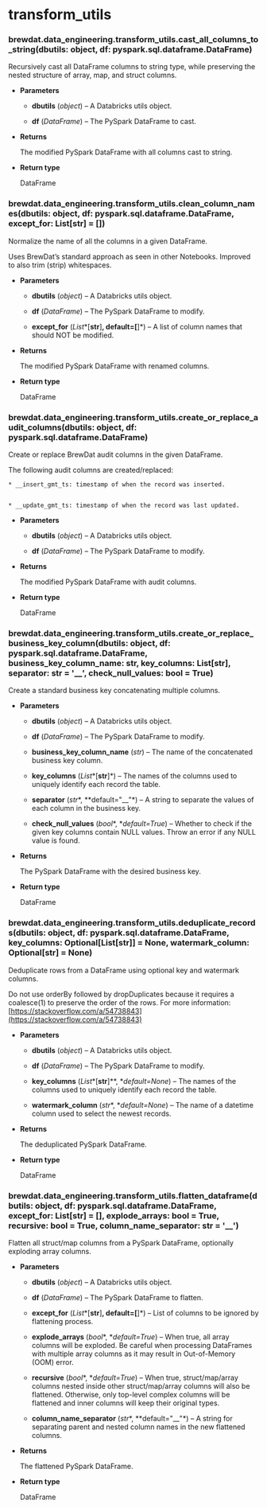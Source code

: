 # transform_utils


### brewdat.data_engineering.transform_utils.cast_all_columns_to_string(dbutils: object, df: pyspark.sql.dataframe.DataFrame)
Recursively cast all DataFrame columns to string type, while
preserving the nested structure of array, map, and struct columns.


* **Parameters**

    
    * **dbutils** (*object*) – A Databricks utils object.


    * **df** (*DataFrame*) – The PySpark DataFrame to cast.



* **Returns**

    The modified PySpark DataFrame with all columns cast to string.



* **Return type**

    DataFrame



### brewdat.data_engineering.transform_utils.clean_column_names(dbutils: object, df: pyspark.sql.dataframe.DataFrame, except_for: List[str] = [])
Normalize the name of all the columns in a given DataFrame.

Uses BrewDat’s standard approach as seen in other Notebooks.
Improved to also trim (strip) whitespaces.


* **Parameters**

    
    * **dbutils** (*object*) – A Databricks utils object.


    * **df** (*DataFrame*) – The PySpark DataFrame to modify.


    * **except_for** (*List**[**str**]**, **default=**[**]*) – A list of column names that should NOT be modified.



* **Returns**

    The modified PySpark DataFrame with renamed columns.



* **Return type**

    DataFrame



### brewdat.data_engineering.transform_utils.create_or_replace_audit_columns(dbutils: object, df: pyspark.sql.dataframe.DataFrame)
Create or replace BrewDat audit columns in the given DataFrame.

The following audit columns are created/replaced:

    
    * __insert_gmt_ts: timestamp of when the record was inserted.


    * __update_gmt_ts: timestamp of when the record was last updated.


* **Parameters**

    
    * **dbutils** (*object*) – A Databricks utils object.


    * **df** (*DataFrame*) – The PySpark DataFrame to modify.



* **Returns**

    The modified PySpark DataFrame with audit columns.



* **Return type**

    DataFrame



### brewdat.data_engineering.transform_utils.create_or_replace_business_key_column(dbutils: object, df: pyspark.sql.dataframe.DataFrame, business_key_column_name: str, key_columns: List[str], separator: str = '__', check_null_values: bool = True)
Create a standard business key concatenating multiple columns.


* **Parameters**

    
    * **dbutils** (*object*) – A Databricks utils object.


    * **df** (*DataFrame*) – The PySpark DataFrame to modify.


    * **business_key_column_name** (*str*) – The name of the concatenated business key column.


    * **key_columns** (*List**[**str**]*) – The names of the columns used to uniquely identify each record the table.


    * **separator** (*str**, **default="__"*) – A string to separate the values of each column in the business key.


    * **check_null_values** (*bool**, **default=True*) – Whether to check if the given key columns contain NULL values.
    Throw an error if any NULL value is found.



* **Returns**

    The PySpark DataFrame with the desired business key.



* **Return type**

    DataFrame



### brewdat.data_engineering.transform_utils.deduplicate_records(dbutils: object, df: pyspark.sql.dataframe.DataFrame, key_columns: Optional[List[str]] = None, watermark_column: Optional[str] = None)
Deduplicate rows from a DataFrame using optional key and watermark columns.

Do not use orderBy followed by dropDuplicates because it
requires a coalesce(1) to preserve the order of the rows.
For more information: [https://stackoverflow.com/a/54738843](https://stackoverflow.com/a/54738843)


* **Parameters**

    
    * **dbutils** (*object*) – A Databricks utils object.


    * **df** (*DataFrame*) – The PySpark DataFrame to modify.


    * **key_columns** (*List**[**str**]**, **default=None*) – The names of the columns used to uniquely identify each record the table.


    * **watermark_column** (*str**, **default=None*) – The name of a datetime column used to select the newest records.



* **Returns**

    The deduplicated PySpark DataFrame.



* **Return type**

    DataFrame



### brewdat.data_engineering.transform_utils.flatten_dataframe(dbutils: object, df: pyspark.sql.dataframe.DataFrame, except_for: List[str] = [], explode_arrays: bool = True, recursive: bool = True, column_name_separator: str = '__')
Flatten all struct/map columns from a PySpark DataFrame, optionally exploding array columns.


* **Parameters**

    
    * **dbutils** (*object*) – A Databricks utils object.


    * **df** (*DataFrame*) – The PySpark DataFrame to flatten.


    * **except_for** (*List**[**str**]**, **default=**[**]*) – List of columns to be ignored by flattening process.


    * **explode_arrays** (*bool**, **default=True*) – When true, all array columns will be exploded.
    Be careful when processing DataFrames with multiple array columns as it may result in Out-of-Memory (OOM) error.


    * **recursive** (*bool**, **default=True*) – When true, struct/map/array columns nested inside other struct/map/array columns will also be flattened.
    Otherwise, only top-level complex columns will be flattened and inner columns will keep their original types.


    * **column_name_separator** (*str**, **default="__"*) – A string for separating parent and nested column names in the new flattened columns.



* **Returns**

    The flattened PySpark DataFrame.



* **Return type**

    DataFrame
